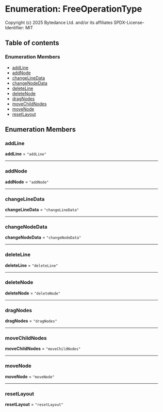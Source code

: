 # Enumeration: FreeOperationType

Copyright (c) 2025 Bytedance Ltd. and/or its affiliates
SPDX-License-Identifier: MIT

## Table of contents

### Enumeration Members

* [addLine](/en/auto-docs/free-layout-editor/enums/FreeOperationType.md#addline)
* [addNode](/en/auto-docs/free-layout-editor/enums/FreeOperationType.md#addnode)
* [changeLineData](/en/auto-docs/free-layout-editor/enums/FreeOperationType.md#changelinedata)
* [changeNodeData](/en/auto-docs/free-layout-editor/enums/FreeOperationType.md#changenodedata)
* [deleteLine](/en/auto-docs/free-layout-editor/enums/FreeOperationType.md#deleteline)
* [deleteNode](/en/auto-docs/free-layout-editor/enums/FreeOperationType.md#deletenode)
* [dragNodes](/en/auto-docs/free-layout-editor/enums/FreeOperationType.md#dragnodes)
* [moveChildNodes](/en/auto-docs/free-layout-editor/enums/FreeOperationType.md#movechildnodes)
* [moveNode](/en/auto-docs/free-layout-editor/enums/FreeOperationType.md#movenode)
* [resetLayout](/en/auto-docs/free-layout-editor/enums/FreeOperationType.md#resetlayout)

## Enumeration Members

### addLine

**addLine** = `"addLine"`

***

### addNode

**addNode** = `"addNode"`

***

### changeLineData

**changeLineData** = `"changeLineData"`

***

### changeNodeData

**changeNodeData** = `"changeNodeData"`

***

### deleteLine

**deleteLine** = `"deleteLine"`

***

### deleteNode

**deleteNode** = `"deleteNode"`

***

### dragNodes

**dragNodes** = `"dragNodes"`

***

### moveChildNodes

**moveChildNodes** = `"moveChildNodes"`

***

### moveNode

**moveNode** = `"moveNode"`

***

### resetLayout

**resetLayout** = `"resetLayout"`
